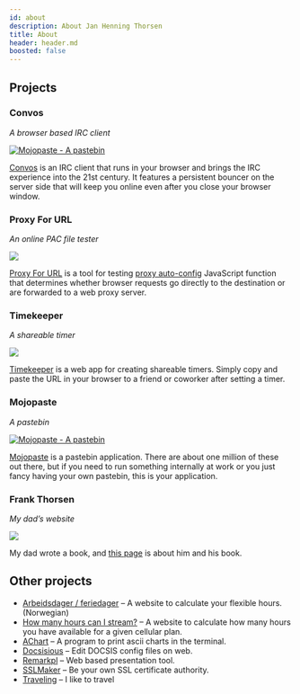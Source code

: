 ```yaml
---
id: about
description: About Jan Henning Thorsen
title: About
header: header.md
boosted: false
---
```


## Projects

### Convos
*A browser based IRC client*

[![Mojopaste - A pastebin](https://convos.chat/screenshots/2020-05-28-convos-chat.jpg)](https://convos.chat/)

[Convos](https://convos.chat/) is an IRC client that runs in your browser and
brings the IRC experience into the 21st century. It features a persistent
bouncer on the server side that will keep you online even after you close your
browser window.

### Proxy For URL
*An online PAC file tester*

[![](/images/2022-02-20-proxyforurl.jpg)](https://thorsenlabs.com/pac)

[Proxy For URL](https://thorsenlabs.com/pac) is a tool for testing [proxy
auto-config](https://developer.mozilla.org/en-US/docs/Web/HTTP/Proxy_servers_and_tunneling/Proxy_Auto-Configuration_PAC_file)
JavaScript function that determines whether browser requests go directly to the
destination or are forwarded to a web proxy server.

### Timekeeper
*A shareable timer*

[![](/images/2022-02-20-timekeeper.jpg)](https://thorsenlabs.com/timer)

[Timekeeper](https://thorsenlabs.com/timer) is a web app for creating shareable
timers. Simply copy and paste the URL in your browser to a friend or coworker
after setting a timer.

### Mojopaste
*A pastebin*

[![Mojopaste - A pastebin](/images/2022-02-20-mojopaste.jpg)](https://thorsenlabs.com/paste/)

[Mojopaste](https://thorsenlabs.com/paste/) is a pastebin application. There are
about one million of these out there, but if you need to run something
internally at work or you just fancy having your own pastebin, this is your
application.

### Frank Thorsen
*My dad’s website*

[![](/images/2019-03-23-frank.thorsen.pm.png)](https://frank.thorsen.pm/)

My dad wrote a book, and [this page](https://frank.thorsen.pm/) is about him
and his book.

## Other projects

* [Arbeidsdager / feriedager](/arbeidsdager) – A website to calculate your flexible hours. (Norwegian)
* [How many hours can I stream?](/how-many-hours-can-i-stream) – A website to calculate how many hours you have available for a given cellular plan.
* [AChart](https://github.com/jhthorsen/app-achart) – A program to print ascii charts in the terminal.
* [Docsisious](https://thorsenlabs.com/docsisious) – Edit DOCSIS config files on web.
* [Remarkpl](https://github.com/jhthorsen/app-remarkpl) – Web based presentation tool.
* [SSLMaker](https://github.com/jhthorsen/app-sslmaker) – Be your own SSL certificate authority.
* [Traveling](/map) – I like to travel
